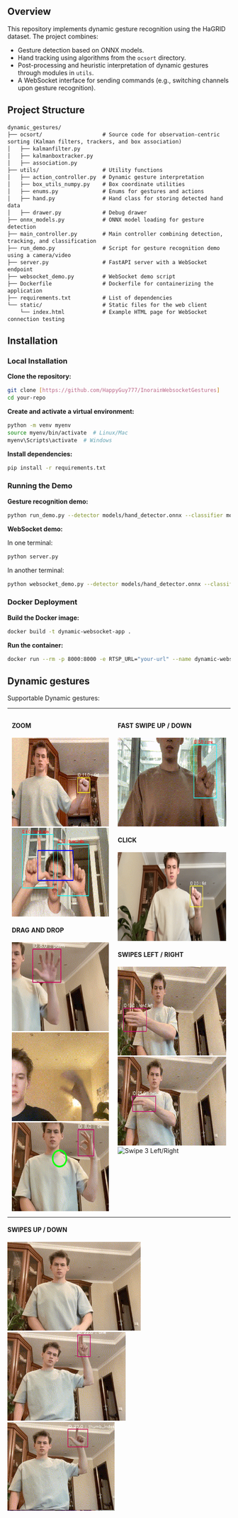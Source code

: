 ## Overview

This repository implements dynamic gesture recognition using the HaGRID dataset. The project combines:
- Gesture detection based on ONNX models.
- Hand tracking using algorithms from the `ocsort` directory.
- Post-processing and heuristic interpretation of dynamic gestures through modules in `utils`.
- A WebSocket interface for sending commands (e.g., switching channels upon gesture recognition).

## Project Structure

```
dynamic_gestures/
├── ocsort/                   # Source code for observation-centric sorting (Kalman filters, trackers, and box association)
│   ├── kalmanfilter.py       
│   ├── kalmanboxtracker.py   
│   ├── association.py        
├── utils/                    # Utility functions
│   ├── action_controller.py  # Dynamic gesture interpretation
│   ├── box_utils_numpy.py    # Box coordinate utilities
│   ├── enums.py              # Enums for gestures and actions
│   ├── hand.py               # Hand class for storing detected hand data
│   ├── drawer.py             # Debug drawer
├── onnx_models.py            # ONNX model loading for gesture detection
├── main_controller.py        # Main controller combining detection, tracking, and classification
├── run_demo.py               # Script for gesture recognition demo using a camera/video
├── server.py                 # FastAPI server with a WebSocket endpoint
├── websocket_demo.py         # WebSocket demo script
├── Dockerfile                # Dockerfile for containerizing the application
├── requirements.txt          # List of dependencies
└── static/                   # Static files for the web client
    └── index.html            # Example HTML page for WebSocket connection testing
```

## Installation

### Local Installation

**Clone the repository:**

   ```bash
   git clone [https://github.com/HappyGuy777/InorainWebsocketGestures]
   cd your-repo
   ```

**Create and activate a virtual environment:**

   ```bash
   python -m venv myenv
   source myenv/bin/activate  # Linux/Mac
   myenv\Scripts\activate  # Windows
   ```

**Install dependencies:**

   ```bash
   pip install -r requirements.txt
   ```

### Running the Demo

**Gesture recognition demo:**

   ```bash
   python run_demo.py --detector models/hand_detector.onnx --classifier models/crops_classifier.onnx --debug
   ```

**WebSocket demo:**

   In one terminal:
   ```bash
   python server.py
   ```
   In another terminal:
   ```bash
   python websocket_demo.py --detector models/hand_detector.onnx --classifier models/crops_classifier.onnx --debug
   ```

### Docker Deployment

**Build the Docker image:**

   ```bash
   docker build -t dynamic-websocket-app .
   ```

**Run the container:**

   ```bash
   docker run --rm -p 8000:8000 -e RTSP_URL="your-url" --name dynamic-websocket-app dynamic-websocket-app
   ```

## Dynamic gestures
Supportable Dynamic gestures:

<table style="width: 100%; table-layout: fixed;">
  <tr>
    <td valign="top" style="padding: 10px; text-align: left; min-height: 600px;">
      <h4 style="text-align: left;">ZOOM</h4>
      <div style="text-align: left;">
        <img src="images/zoom_in_out.gif" height="200" alt="Zoom In/Out">
        <img src="images/zoom.gif" height="200" alt="Zoom">
      </div>
      <h4 style="text-align: left;">DRAG AND DROP</h4>
      <div style="text-align: left;">
        <img src="images/dndv1.gif" height="200" alt="Drag and Drop 1">
        <img src="images/dndv2.gif" height="200" alt="Drag and Drop 2">
        <img src="images/dndv3.gif" height="200" alt="Drag and Drop 3">
      </div>
    </td>
    <td valign="top" style="padding: 10px; text-align: left; min-height: 600px;">
      <h4 style="text-align: left;">FAST SWIPE UP / DOWN</h4>
      <div style="text-align: left;">
        <img src="images/fast_up_down.gif" height="200" alt="Fast Swipe Up/Down">
      </div>
      <h4 style="text-align: left;">CLICK</h4>
      <div style="text-align: left;">
        <img src="images/clicks.gif" height="200" alt="Clicks">
      </div>
      <h4 style="text-align: left;">SWIPES LEFT / RIGHT</h4>
      <div style="text-align: left;">
        <img src="images/swipe_left_right.gif" height="200" alt="Swipe Left/Right">
        <img src="images/swipe2_left_right.gif" height="200" alt="Swipe 2 Left/Right">
        <img src="images/swipe3_left_right.gif" height="200" alt="Swipe 3 Left/Right">
      </div>
    </td>
  </tr>
</table>

<h4 style="text-align: left;">SWIPES UP / DOWN</h4>
<div style="text-align: left; min-height: 200px;">
  <img src="images/swipe_up_down.gif" height="200" alt="Swipe Up/Down">
  <img src="images/swipe2_up_down.gif" height="200" alt="Swipe 2 Up/Down">
  <img src="images/swipe3_up_down.gif" height="200" alt="Swipe 3 Up/Down">
</div>


    
